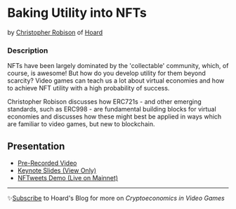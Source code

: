 # Baking Utility into NFTs
by [Christopher Robison](twitter.com/@cbobrobison) of [Hoard](twitter.com/@hoardexchange)

### Description
NFTs have been largely dominated by the 'collectable' community, which, of course, is awesome! But how do you develop utility for them beyond scarcity? Video games can teach us a lot about virtual economies and how to achieve NFT utility with a high probability of success.

Christopher Robison discusses how ERC721s - and other emerging standards, such as ERC998 - are fundamental building blocks for virtual economies and discusses how these might best be applied in ways which are familiar to video games, but new to blockchain.

## Presentation
- [Pre-Recorded Video](https://youtu.be/3ZNnOt5gLmo)
- [Keynote Slides (View Only)](https://www.icloud.com/keynote/0DUPpjDqH9K3wnIY8ilClav9g#EthBerlin_-_Baking_Utility_NFTs_-_KEYNOTE)
- [NFTweets Demo (Live on Mainnet)](http://nftweets.com/)

---
✨[Subscribe](http://blog.hoard.exchange/) to Hoard's Blog for more on _Cryptoeconomics in Video Games_
